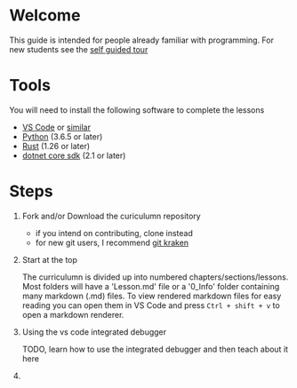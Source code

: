 # Welcome

This guide is intended for people already familiar with programming. For new students see the [self guided tour](./self-guided.md)

# Tools

You will need to install the following software to complete the lessons

 * [VS Code](https://code.visualstudio.com/Download) or [similar](https://www.slant.co/topics/12/~best-programming-text-editors)
 * [Python](https://www.python.org/downloads/) (3.6.5 or later)
 * [Rust](https://www.rust-lang.org/) (1.26 or later)
 * [dotnet core sdk](https://www.microsoft.com/net/learn/get-started/) (2.1 or later)

# Steps

 1. Fork and/or Download the curiculumn repository
    * if you intend on contributing, clone instead
    * for new git users, I recommend [git kraken](https://www.gitkraken.com/)
 2. Start at the top
    
    The curriculumn is divided up into numbered chapters/sections/lessons. Most folders will have a 'Lesson.md' file or a '0_Info' folder containing many markdown (.md) files. To view rendered markdown files for easy reading you can open them in VS Code and press `Ctrl + shift + v` to open a markdown renderer.    

 3. Using the vs code integrated debugger

    TODO, learn how to use the integrated debugger and then teach about it here

 4. 